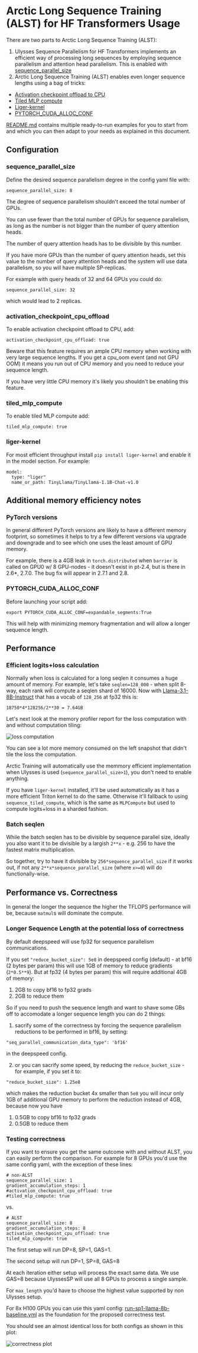 # Arctic Long Sequence Training (ALST) for HF Transformers Usage

There are two parts to Arctic Long Sequence Training (ALST):

1. Ulysses Sequence Parallelism for HF Transformers implements an efficient way of processing long sequences by employing sequence parallelism and attention head parallelism. This is enabled with [sequence_parallel_size](#sequence_parallel_size)
2. Arctic Long Sequence Training (ALST) enables even longer sequence lengths using a bag of tricks:
- [Activation checkpoint offload to CPU](#activation_checkpoint_cpu_offload)
- [Tiled MLP compute](#tiled_mlp_compute)
- [Liger-kernel](#liger-kernel)
- [PYTORCH_CUDA_ALLOC_CONF](#PYTORCH_CUDA_ALLOC_CONF)

[README.md](README.md) contains multiple ready-to-run examples for you to start from and which you can then adapt to your needs as explained in this document.

## Configuration

### sequence_parallel_size

Define the desired sequence parallelism degree in the config yaml file with:
```
sequence_parallel_size: 8
```
The degree of sequence parallelism shouldn't exceed the total number of GPUs.

You can use fewer than the total number of GPUs for sequence parallelism, as long as the number is not bigger than the number of query attention heads.

The number of query attention heads has to be divisible by this number.

If you have more GPUs than the number of query attention heads, set this value to the number of query attention heads and the system will use data parallelism, so you will have multiple SP-replicas.

For example with query heads of 32 and 64 GPUs you could do:
```
sequence_parallel_size: 32
```
which would lead to 2 replicas.


### activation_checkpoint_cpu_offload

To enable activation checkpoint offload to CPU, add:
```
activation_checkpoint_cpu_offload: true
```

Beware that this feature requires an ample CPU memory when working with very large sequence lengths. If you get a cpu_oom event (and not GPU OOM) it means you run out of CPU memory and you need to reduce your sequence length.

If you have very little CPU memory it's likely you shouldn't be enabling this feature.

### tiled_mlp_compute

To enable tiled MLP compute add:
```
tiled_mlp_compute: true
```

### liger-kernel

For most efficient throughput install `pip install liger-kernel` and enable it in the model section. For example:

```
model:
  type: "liger"
  name_or_path: TinyLlama/TinyLlama-1.1B-Chat-v1.0
```




## Additional memory efficiency notes

### PyTorch versions

In general different PyTorch versions are likely to have a different memory footprint, so sometimes it helps to try a few different versions via upgrade and downgrade and to see which one uses the least amount of GPU memory.

For example,  there is a 4GB leak in `torch.distributed` when `barrier` is called on GPU0 w/ 8 GPU-nodes - it doesn't exist in pt-2.4, but is there in 2.6*, 2.7.0. The bug fix will appear in 2.7.1 and 2.8.

### PYTORCH_CUDA_ALLOC_CONF

Before launching your script add:
```
export PYTORCH_CUDA_ALLOC_CONF=expandable_segments:True
```
This will help with minimizing memory fragmentation and will allow a longer sequence length.



## Performance

### Efficient logits+loss calculation

Normally when loss is calculated for a long seqlen it consumes a huge amount of memory. For example, let's take `seqlen=128_000` - when split 8-way, each rank will compute a seqlen shard of 16000. Now with [Llama-3.1-8B-Instruct](https://huggingface.co/meta-llama/Llama-3.1-8B-Instruct/blob/main/config.json) that has a vocab of `128_256` at fp32 this is:

```
18750*4*128256/2**30 = 7.64GB
```

Let's next look at the memory profiler report for the loss computation with and without computation tiling:

![loss computation](images/loss-computation.png)

You can see a lot more memory consumed on the left snapshot that didn't tile the loss the computation.

Arctic Training will automatically use the memmory efficient implementation when Ulysses is used (`sequence_parallel_size>1`), you don't need to enable anything.

If you have `liger-kernel` installed, it'll be used automatically as it has a more efficient Triton kernel to do the same. Otherwise it'll fallback to using `sequence_tiled_compute`, which is the same as `MLPCompute` but used to compute logits+loss in a sharded fashion.

### Batch seqlen

While the batch seqlen has to be divisible by sequence parallel size, ideally you also want it to be divisible by a largish `2**x` - e.g. 256 to have the fastest matrix multiplication.

So together, try to have it divisible by `256*sequence_parallel_size` if it works out, if not any `2**x*sequence_parallel_size` (where `x>=0`) will do functionally-wise.



## Performance vs. Correctness

In general the longer the sequence the higher the TFLOPS performance will be, because `matmul`s will dominate the compute.

### Longer Sequence Length at the potential loss of correctness

By default deepspeed will use fp32 for sequence parallelism communications.

If you set `"reduce_bucket_size": 5e8` in deepspeed config (default) - at bf16 (2 bytes per param) this will use 1GB of memory to reduce gradients (`2*0.5**9`). But at fp32 (4 bytes per param) this will require additional 4GB of memory:
1. 2GB to copy bf16 to fp32 grads
2. 2GB to reduce them

So if you need to push the sequence length and want to shave some GBs off to accomodate a longer sequence length you can do 2 things:

1. sacrify some of the correctness by forcing the sequence parallelism reductions to be performed in bf16, by setting:
```
"seq_parallel_communication_data_type": 'bf16'
```
in the deepspeed config.

2. or you can sacrify some speed, by reducing the `reduce_bucket_size` - for example, if you set it to:
```
"reduce_bucket_size": 1.25e8
```
which makes the reduction bucket 4x smaller than `5e8` you will incur only 1GB of additional GPU memory to perform the reduction instead of 4GB, because now you have
1. 0.5GB to copy bf16 to fp32 grads
2. 0.5GB to reduce them


### Testing correctness

If you want to ensure you get the same outcome with and without ALST, you can easily perform the comparison. For example for 8 GPUs you'd use the same config yaml, with the exception of these lines:

```
# non-ALST
sequence_parallel_size: 1
gradient_accumulation_steps: 1
#activation_checkpoint_cpu_offload: true
#tiled_mlp_compute: true
```
vs.
```
# ALST
sequence_parallel_size: 8
gradient_accumulation_steps: 8
activation_checkpoint_cpu_offload: true
tiled_mlp_compute: true
```

The first setup will run DP=8, SP=1, GAS=1.

The second setup will run DP=1, SP=8, GAS=8

At each iteration either setup will process the exact same data. We use GAS=8 because UlyssesSP will use all 8 GPUs to process a single sample.

For `max_length` you'd have to choose the highest value supported by non Ulysses setup.

For 8x H100 GPUs you can use this yaml config: [run-sp1-llama-8b-baseline.yml](run-sp1-llama-8b-baseline.yml) as the foundation for the proposed correctness test.

You should see an almost identical loss for both configs as shown in this plot:

![correctness plot](images/correctness-plot.png)
